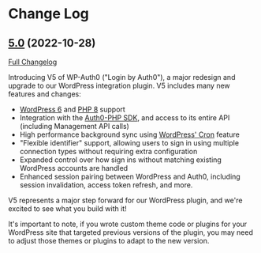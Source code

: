 # Change Log

## [5.0](https://github.com/auth0/wp-auth0/tree/5.0.0) (2022-10-28)
[Full Changelog](https://github.com/auth0/wp-auth0/compare/4.4.0...5.0.0)

Introducing V5 of WP-Auth0 ("Login by Auth0"), a major redesign and upgrade to our WordPress integration plugin. V5 includes many new features and changes:

- [WordPress 6](https://wordpress.org/support/wordpress-version/version-6-0/) and [PHP 8](https://www.php.net/releases/8.0/en.php) support
- Integration with the [Auth0-PHP SDK](https://github.com/auth0/auth0-php), and access to its entire API (including Management API calls)
- High performance background sync using [WordPress' Cron](https://developer.wordpress.org/plugins/cron/) feature
- "Flexible identifier" support, allowing users to sign in using multiple connection types without requiring extra configuration
- Expanded control over how sign ins without matching existing WordPress accounts are handled
- Enhanced session pairing between WordPress and Auth0, including session invalidation, access token refresh, and more.

V5 represents a major step forward for our WordPress plugin, and we're excited to see what you build with it!

It's important to note, if you wrote custom theme code or plugins for your WordPress site that targeted previous versions of the plugin, you may need to adjust those themes or plugins to adapt to the new version.
